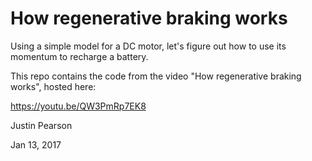 # How regenerative braking works
Using a simple model for a DC motor, let's figure out how to use its momentum to recharge a battery.

This repo contains the code from the video "How regenerative braking works", hosted here:

https://youtu.be/QW3PmRp7EK8

Justin Pearson

Jan 13, 2017
